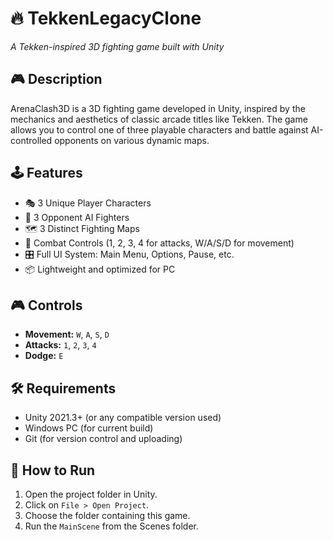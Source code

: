 # 🔥 TekkenLegacyClone


_A Tekken-inspired 3D fighting game built with Unity_

## 🎮 Description

ArenaClash3D is a 3D fighting game developed in Unity, inspired by the mechanics and aesthetics of classic arcade titles like Tekken. The game allows you to control one of three playable characters and battle against AI-controlled opponents on various dynamic maps.

## 🕹️ Features

- 🎭 3 Unique Player Characters
- 🤖 3 Opponent AI Fighters
- 🗺️ 3 Distinct Fighting Maps
- 🎯 Combat Controls (1, 2, 3, 4 for attacks, W/A/S/D for movement)
- 🎛️ Full UI System: Main Menu, Options, Pause, etc.
- 📦 Lightweight and optimized for PC

## 🎮 Controls

- **Movement:** `W`, `A`, `S`, `D`
- **Attacks:** `1`, `2`, `3`, `4`
- **Dodge:** `E`

## 🛠️ Requirements

- Unity 2021.3+ (or any compatible version used)
- Windows PC (for current build)
- Git (for version control and uploading)

## 🚀 How to Run

1. Open the project folder in Unity.
2. Click on `File > Open Project`.
3. Choose the folder containing this game.
4. Run the `MainScene` from the Scenes folder.


